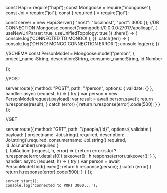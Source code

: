 const Hapi = require("hapi");
const Mongoose = require("mongoose");
const Joi = require("joi");
const { required } = require("joi");

const server = new Hapi.Server({ "host": "localhost", "port": 3000 });
//DB CONNECTION
Mongoose.connect('mongodb://0.0.0.0:27017/apolloapi', { useNewUrlParser: true, useUnifiedTopology: true })
    .then(() => {
        console.log('CONNECTED TO MONGO!');
    })
    .catch((err) => {
        console.log('OH NO! MONGO CONNECTION ERROR!');
        console.log(err);
    })

//SCHEMA
const PersonModel = Mongoose.model("person", {
    project_name :String,
    description:String,
    consumer_name:String,
    id:Number
    
});


    

//POST

server.route({
    method: "POST",
    path: "/person",
    options: {
        validate: {}
    },
    handler: async (request, h) => {
        try {
            var person = new PersonModel(request.payload);
            var result = await person.save();
            return h.response(result);
        } catch (error) {
            return h.response(error).code(500);
        }
    }
});

//GET

server.route({
    method: "GET",
    path: "/people/{id}",
    options:{
    validate: {
        payload: {
            projectname: Joi.string().required,
            description: Joi.string().required,
            consumername: Joi.string().required,
            id:Joi.number().required
        }  
        },
        failAction: (request, h, error) => {
            return error.isJoi ? h.response(error.details[0]).takeover() : h.response(error).takeover();
        }
    },
    handler: async (request, h) => {
        try {
            var person = await PersonModel.find().exec();
            return h.response(person);
        } catch (error) {
            return h.response(error).code(500);
        }
    }
});

    server.start();
    console.log('Connected to PORT 3000...');

